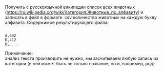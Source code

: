 Получить с русскоязычной википедии список всех животных (https://ru.wikipedia.org/wiki/Категория:Животные_по_алфавиту) и записать в файл в формате .csv количество животных на каждую букву алфавита. Содержимое результирующего файла:
```csv

А,642
Б,412
В,....
```

Примечание:  
анализ текста производить не нужно, мы засчитываем любую запись из категории (в ней может быть не только название, но и, например, род)

